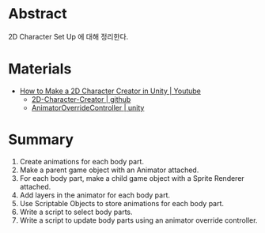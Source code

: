 # Abstract

2D Character Set Up 에 대해 정리한다.

# Materials

* [How to Make a 2D Character Creator in Unity | Youtube](https://www.youtube.com/watch?v=PNWK5o9l54w)
  * [2D-Character-Creator | github](https://github.com/tutmo/2D-Character-Creator)
  * [AnimatorOverrideController | unity](https://docs.unity3d.com/ScriptReference/AnimatorOverrideController.html)

# Summary

1. Create animations for each body part.
2. Make a parent game object with an Animator attached.
3. For each body part, make a child game object with a Sprite Renderer attached.
4. Add layers in the animator for each body part.
5. Use Scriptable Objects to store animations for each body part.
6. Write a script to select body parts.
7. Write a script to update body parts using an animator override controller.
